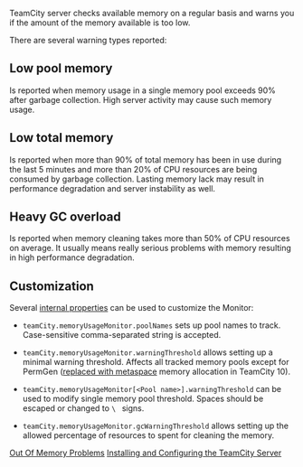 [//]: # (title: TeamCity Memory Monitor)
[//]: # (auxiliary-id: TeamCity Memory Monitor)

TeamCity server checks available memory on a regular basis and warns you if the amount of the memory available is too low.

There are several warning types reported:

## Low pool memory

Is reported when memory usage in a single memory pool exceeds 90% after garbage collection. High server activity may cause such memory usage.

## Low total memory

Is reported when more than 90% of total memory has been in use during the last 5 minutes and more than 20% of CPU resources are being consumed by garbage collection. Lasting memory lack  may result in performance degradation and server instability as well.

## Heavy GC overload

Is reported when memory cleaning takes more than 50% of CPU resources  on average. It usually means really serious problems with memory resulting in high performance degradation.

## Customization

Several [internal properties](configuring-teamcity-server-startup-properties.md#TeamCity+internal+properties) can be used to customize the Monitor:

* `teamCity.memoryUsageMonitor.poolNames` sets up pool names to track. Case\-sensitive comma\-separated string is accepted.

* `teamCity.memoryUsageMonitor.warningThreshold` allows setting up a minimal warning threshold. Affects all tracked memory pools except for PermGen ([replaced with metaspace](http://javaeesupportpatterns.blogspot.ru/2013/02/java-8-from-permgen-to-metaspace.html) memory allocation in TeamCity 10).

* `teamCity.memoryUsageMonitor[<Pool name>].warningThreshold` can be used to modify single memory pool threshold. Spaces should be escaped or changed to `\ ` signs.

* `teamCity.memoryUsageMonitor.gcWarningThreshold` allows setting up the allowed percentage of resources to spent for cleaning the memory.


[//]: # (Internal note. Do not delete. "TeamCity Memory Monitord317e56.txt")    


<seealso>
        <category ref="troubleshooting">
            <a href="reporting-issues.md#OutOfMemory+Problems">Out Of Memory Problems</a>
        </category>
        <category ref="installation">
            <a href="installing-and-configuring-the-teamcity-server.md">Installing and Configuring the TeamCity Server</a>
        </category>
</seealso>
